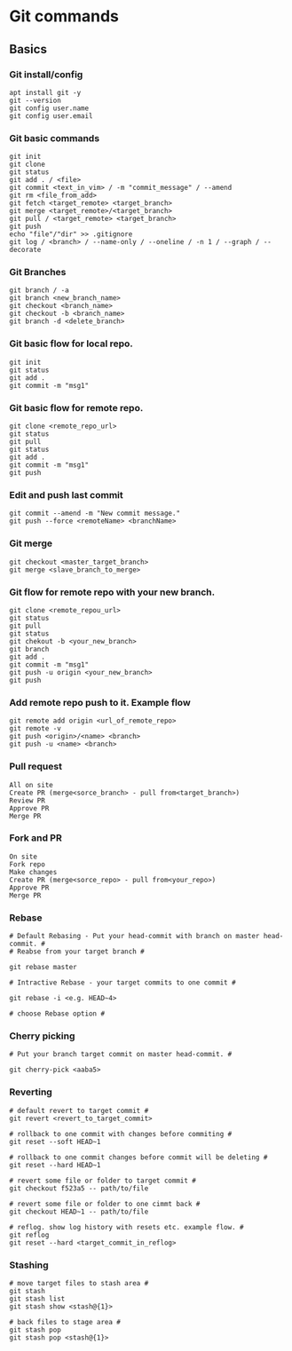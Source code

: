 # Git commands
## Basics
### Git install/config
```
apt install git -y
git --version
git config user.name
git config user.email
```

### Git basic commands
```
git init
git clone
git status
git add . / <file>
git commit <text_in_vim> / -m "commit_message" / --amend
git rm <file_from_add>
git fetch <target_remote> <target_branch>
git merge <target_remote>/<target_branch>
git pull / <target_remote> <target_branch> 
git push
echo "file"/"dir" >> .gitignore 
git log / <branch> / --name-only / --oneline / -n 1 / --graph / --decorate
```

### Git Branches
```
git branch / -a 
git branch <new_branch_name>
git checkout <branch_name>
git checkout -b <branch_name>
git branch -d <delete_branch>
```

### Git basic flow for local repo.
```
git init
git status
git add .
git commit -m "msg1"
```

### Git basic flow for remote repo.
```
git clone <remote_repo_url>
git status
git pull
git status
git add .
git commit -m "msg1"
git push
```

### Edit and push last commit
```
git commit --amend -m "New commit message."
git push --force <remoteName> <branchName>
```

### Git merge
```
git checkout <master_target_branch>
git merge <slave_branch_to_merge>
```

### Git flow for remote repo with your new branch.
```
git clone <remote_repou_url>
git status
git pull
git status
git chekout -b <your_new_branch>
git branch
git add .
git commit -m "msg1"
git push -u origin <your_new_branch>
git push
```

### Add remote repo push to it. Example flow
```
git remote add origin <url_of_remote_repo>
git remote -v
git push <origin>/<name> <branch>
git push -u <name> <branch>
```

### Pull request
```
All on site
Create PR (merge<sorce_branch> - pull from<target_branch>)
Review PR
Approve PR
Merge PR
```

### Fork and PR
```
On site
Fork repo
Make changes
Create PR (merge<sorce_repo> - pull from<your_repo>)
Approve PR
Merge PR
```

### Rebase
```
# Default Rebasing - Put your head-commit with branch on master head-commit. #
# Reabse from your target branch #

git rebase master

# Intractive Rebase - your target commits to one commit #

git rebase -i <e.g. HEAD~4>

# choose Rebase option #
```

### Cherry picking
```
# Put your branch target commit on master head-commit. #

git cherry-pick <aaba5>
```


### Reverting
```
# default revert to target commit #
git revert <revert_to_target_commit>

# rollback to one commit with changes before commiting #
git reset --soft HEAD~1

# rollback to one commit changes before commit will be deleting #
git reset --hard HEAD~1

# revert some file or folder to target commit #
git checkout f523a5 -- path/to/file

# revert some file or folder to one cimmt back #
git checkout HEAD~1 -- path/to/file

# reflog. show log history with resets etc. example flow. #
git reflog 
git reset --hard <target_commit_in_reflog>
```

### Stashing
```
# move target files to stash area #
git stash
git stash list
git stash show <stash@{1}>

# back files to stage area #
git stash pop
git stash pop <stash@{1}>
```
